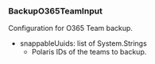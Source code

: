 ### BackupO365TeamInput
Configuration for O365 Team backup.

- snappableUuids: list of System.Strings
  - Polaris IDs of the teams to backup.
